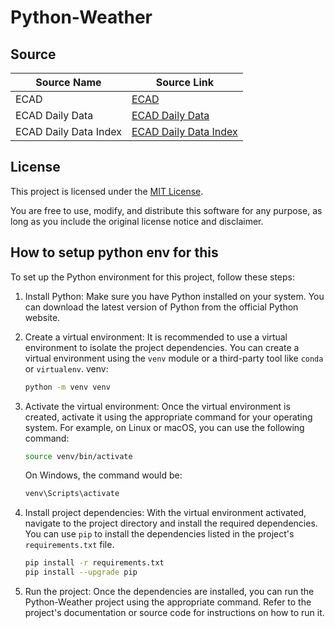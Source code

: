 # Python-Weather

## Source

| Source Name            | Source Link                          |
|------------------------|--------------------------------------|
| ECAD                   | [ECAD](https://www.ecad.eu/)         |
| ECAD Daily Data        | [ECAD Daily Data](https://www.ecad.eu/dailydata/) |
| ECAD Daily Data Index  | [ECAD Daily Data Index](https://www.ecad.eu/dailydata/index.php) |

## License

This project is licensed under the [MIT License](https://opensource.org/licenses/MIT). 

You are free to use, modify, and distribute this software for any purpose, as long as you include the original license notice and disclaimer.



## How to setup python env for this

To set up the Python environment for this project, follow these steps:

1. Install Python: Make sure you have Python installed on your system. You can download the latest version of Python from the official Python website.

2. Create a virtual environment: It is recommended to use a virtual environment to isolate the project dependencies. You can create a virtual environment using the `venv` module or a third-party tool like `conda` or `virtualenv`.
    venv:
    ```bash
    python -m venv venv
    ```

3. Activate the virtual environment: Once the virtual environment is created, activate it using the appropriate command for your operating system. For example, on Linux or macOS, you can use the following command:


    ```bash
    source venv/bin/activate
    ```

    On Windows, the command would be:

    ```bash
    venv\Scripts\activate
    ```

4. Install project dependencies: With the virtual environment activated, navigate to the project directory and install the required dependencies. You can use `pip` to install the dependencies listed in the project's `requirements.txt` file.

    ```bash
    pip install -r requirements.txt
    pip install --upgrade pip
    ```

5. Run the project: Once the dependencies are installed, you can run the Python-Weather project using the appropriate command. Refer to the project's documentation or source code for instructions on how to run it.
